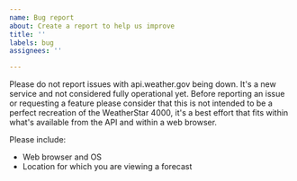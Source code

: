 ```yaml
---
name: Bug report
about: Create a report to help us improve
title: ''
labels: bug
assignees: ''

---
```


Please do not report issues with api.weather.gov being down. It's a new service and not considered fully operational yet. Before reporting an issue or requesting a feature please consider that this is not intended to be a perfect recreation of the WeatherStar 4000, it's a best effort that fits within what's available from the API and within a web browser.

Please include:
* Web browser and OS
* Location for which you are viewing a forecast
